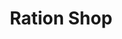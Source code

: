 ---
title: "Ration Shop"
url: /kodungallur/ration-shop-anchapalam-azheekode-road/
shop: Lebensmittel
---